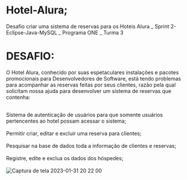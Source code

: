 # <h1>Hotel-Alura;</h1>
Desafio criar uma sistema de reservas para os Hoteis Alura _ Sprint 2-Eclipse-Java-MySQL _ Programa ONE _ Turma 3

<h1>DESAFIO:</h1>
O Hotel Alura, conhecido por suas espetaculares instalações e pacotes promocionais para Desenvolvedores de Software, está tendo problemas para acompanhar as reservas feitas por seus clientes, razão pela qual solicitam nossa ajuda para desenvolver um sistema de reservas que contenha:<br><br>

Sistema de autenticação de usuários para que somente usuários pertencentes ao hotel possam acessar o sistema;<br><br>
Permitir criar, editar e excluir uma reserva para clientes;<br><br>
Pesquisar na base de dados toda a informação de clientes e reservas;<br><br>
Registre, edite e exclua os dados dos hóspedes;<br><br>![Captura de tela 2023-01-31 20 22 00](https://user-images.githubusercontent.com/114116082/215907248-f473ecc9-6d78-4e34-a03d-710d9bdcea85.png)


